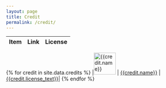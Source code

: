 ```yaml
---
layout: page
title: Credit
permalink: /credit/
---
```


| Item | Link | License |   
| -- | -- | -- |
{% for credit in site.data.credits %}
|<img src="{{credit.image}}" alt="{{credit.name}}" width="60" height="60"> | [{{credit.name}}]({{credit.link}})  |[{{credit.license_text}}]({{credit.license_link}})|
{% endfor %}